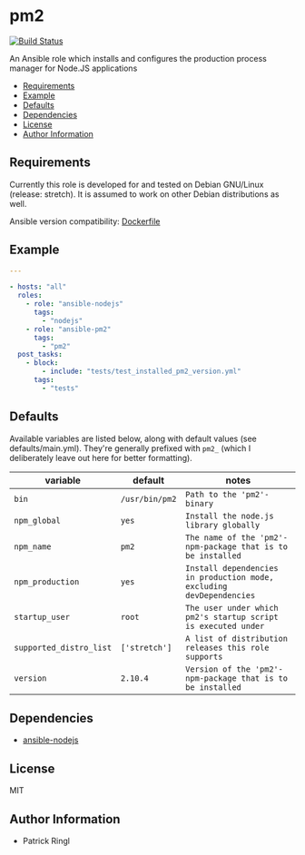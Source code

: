 # pm2

[![Build Status](https://travis-ci.org/pari-/ansible-pm2.svg?branch=master)](https://travis-ci.org/pari-/ansible-pm2)

An Ansible role which installs and configures the production process manager for Node.JS applications

<!-- toc -->

- [Requirements](#requirements)
- [Example](#example)
- [Defaults](#defaults)
- [Dependencies](#dependencies)
- [License](#license)
- [Author Information](#author-information)

<!-- tocstop -->

## Requirements

Currently this role is developed for and tested on Debian GNU/Linux (release: stretch). It is assumed to work on other Debian distributions as well.

Ansible version compatibility: [Dockerfile](https://github.com/pari-/docker-debian-ansible/blob/master/debian/stretch/Dockerfile)

## Example

```yaml
---

- hosts: "all"
  roles:
    - role: "ansible-nodejs"
      tags:
        - "nodejs"
    - role: "ansible-pm2"
      tags:
        - "pm2"
  post_tasks:
    - block:
        - include: "tests/test_installed_pm2_version.yml"
      tags:
        - "tests"
```

## Defaults

Available variables are listed below, along with default values (see defaults/main.yml). They're generally prefixed with `pm2_` (which I deliberately leave out here for better formatting).

variable | default | notes
-------- | ------- | -----
`bin` | `/usr/bin/pm2` | `Path to the 'pm2'-binary` 
`npm_global` | `yes` | `Install the node.js library globally`
`npm_name` | `pm2` | `The name of the 'pm2'-npm-package that is to be installed`
`npm_production` | `yes` | `Install dependencies in production mode, excluding devDependencies`
`startup_user` | `root` | `The user under which pm2's startup script is executed under`
`supported_distro_list` | `['stretch']` | `A list of distribution releases this role supports`
`version` | `2.10.4` | `Version of the 'pm2'-npm-package that is to be installed`

## Dependencies

- [ansible-nodejs](https://github.com/pari-/ansible-nodejs)

## License

MIT

## Author Information

* Patrick Ringl
